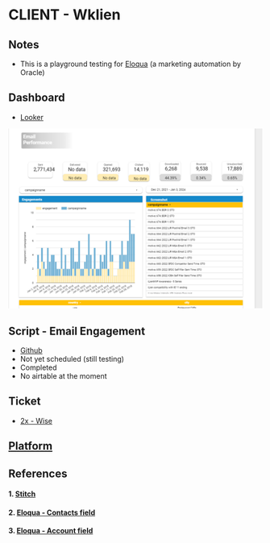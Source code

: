 # **CLIENT - Wklien**

## Notes
- This is a playground testing for [Eloqua](https://www.oracle.com/my/cx/marketing/automation/) (a marketing automation by Oracle)


## Dashboard
- [Looker](https://lookerstudio.google.com/u/0/reporting/f3bfb626-a66f-4296-84c4-6f1696abee07/page/AZglD/edit)
  
![Alt text](image.png)

## Script - Email Engagement 
- [Github](https://github.com/salmanmarizki/2x-dataops/blob/main/Clients/Wklien/db_email_engagement_pilot.sql)
- Not yet scheduled (still testing)
- Completed 
- No airtable at the moment
  
## Ticket
- [2x - Wise](https://2x.wise-portal.com/request-summary.php?id=30667)


## [Platform](null)


## References
#### 1. [Stitch](https://www.stitchdata.com/docs/integrations/saas/eloqua)
#### 2. [Eloqua - Contacts field](https://docs.oracle.com/en/cloud/saas/marketing/eloqua-user/Help/ContactFields/ContactFieldsDefinitions.htm)
#### 3. [Eloqua - Account field](https://docs.oracle.com/en/cloud/saas/marketing/eloqua-user/Help/AccountFields/AccountFieldDefinitions.htm)

